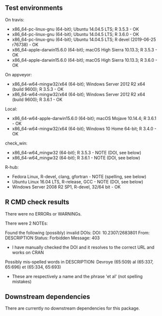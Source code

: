 ## Test environments
On travis:
* x86_64-pc-linux-gnu (64-bit); Ubuntu 14.04.5 LTS;  R 3.5.3 - OK
* x86_64-pc-linux-gnu (64-bit); Ubuntu 14.04.5 LTS;  R 3.6.0 - OK
* x86_64-pc-linux-gnu (64-bit); Ubuntu 14.04.5 LTS;  R devel (2019-06-25 r76738) - OK
*  x86_64-apple-darwin15.6.0 (64-bit); macOS High Sierra 10.13.3; R 3.5.3 - OK
*  x86_64-apple-darwin15.6.0 (64-bit); macOS High Sierra 10.13.3; R 3.6.0 - OK

On appveyor:
* x86_64-w64-mingw32/x64 (64-bit); Windows Server 2012 R2 x64 (build 9600); R 3.5.3 - OK
* x86_64-w64-mingw32/x64 (64-bit); Windows Server 2012 R2 x64 (build 9600); R 3.6.1 - OK

Local:
 * x86_64-w64-apple-darwin15.6.0 (64-bit); macOS Mojave 10.14.4; R 3.6.1 - OK
 * x86_64-w64-mingw32/x64 (64-bit); Windows 10 Home 64-bit; R 3.4.0 - OK

check_win:
 * x86_64-w64_mingw32 (64-bit); R 3.5.3 - NOTE (DOI, see below)
 * x86_64-w64_mingw32 (64-bit); R 3.6.1 - NOTE (DOI, see below)

R-hub:
 * Fedora Linux, R-devel, clang, gfortran - NOTE (spelling, see below)
 * Ubuntu Linux 16.04 LTS, R-release, GCC - NOTE (DOI, see below)
 * Windows Server 2008 R2 SP1, R-devel, 32/64 bit - OK

## R CMD check results
There were no ERRORs or WARNINGs.

There were 2 NOTEs:

Found the following (possibly) invalid DOIs:
  DOI: 10.2307/2683801
    From: DESCRIPTION
    Status: Forbidden
    Message: 403
    
 * I have manually checked the DOI and it resolves to the correct URL and works on CRAN
 
 Possibly mis-spelled words in DESCRIPTION:
  Devroye (65:509)
  al (65:337, 65:696)
  et (65:334, 65:693)
  
  * These are respectively a name and the phrase 'et al' (not spelling mistakes)
  

## Downstream dependencies
There are currently no downstream dependencies for this package.
